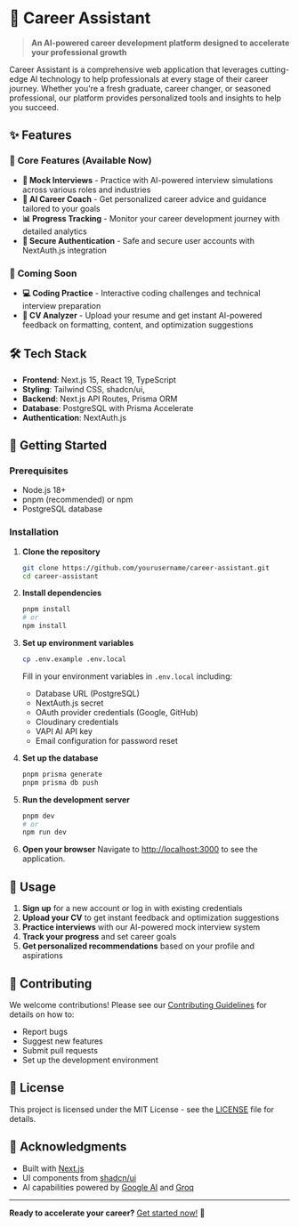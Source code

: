 # 🚀 Career Assistant

> **An AI-powered career development platform designed to accelerate your professional growth**

Career Assistant is a comprehensive web application that leverages cutting-edge AI technology to help professionals at every stage of their career journey. Whether you're a fresh graduate, career changer, or seasoned professional, our platform provides personalized tools and insights to help you succeed.

## ✨ Features

### 🎯 **Core Features (Available Now)**

- **🎤 Mock Interviews** - Practice with AI-powered interview simulations across various roles and industries
- **🤖 AI Career Coach** - Get personalized career advice and guidance tailored to your goals
- **📊 Progress Tracking** - Monitor your career development journey with detailed analytics
- **🔐 Secure Authentication** - Safe and secure user accounts with NextAuth.js integration

### 🚀 **Coming Soon**

- **💻 Coding Practice** - Interactive coding challenges and technical interview preparation
- **📄 CV Analyzer** - Upload your resume and get instant AI-powered feedback on formatting, content, and optimization suggestions

## 🛠️ Tech Stack

- **Frontend**: Next.js 15, React 19, TypeScript
- **Styling**: Tailwind CSS, shadcn/ui,
- **Backend**: Next.js API Routes, Prisma ORM
- **Database**: PostgreSQL with Prisma Accelerate
- **Authentication**: NextAuth.js

## 🚀 Getting Started

### Prerequisites

- Node.js 18+
- pnpm (recommended) or npm
- PostgreSQL database

### Installation

1. **Clone the repository**

   ```bash
   git clone https://github.com/yourusername/career-assistant.git
   cd career-assistant
   ```

2. **Install dependencies**

   ```bash
   pnpm install
   # or
   npm install
   ```

3. **Set up environment variables**

   ```bash
   cp .env.example .env.local
   ```

   Fill in your environment variables in `.env.local` including:

   - Database URL (PostgreSQL)
   - NextAuth.js secret
   - OAuth provider credentials (Google, GitHub)
   - Cloudinary credentials
   - VAPI AI API key
   - Email configuration for password reset

4. **Set up the database**

   ```bash
   pnpm prisma generate
   pnpm prisma db push
   ```

5. **Run the development server**

   ```bash
   pnpm dev
   # or
   npm run dev
   ```

6. **Open your browser**
   Navigate to [http://localhost:3000](http://localhost:3000) to see the application.

## 📖 Usage

1. **Sign up** for a new account or log in with existing credentials
2. **Upload your CV** to get instant feedback and optimization suggestions
3. **Practice interviews** with our AI-powered mock interview system
4. **Track your progress** and set career goals
5. **Get personalized recommendations** based on your profile and aspirations

## 🤝 Contributing

We welcome contributions! Please see our [Contributing Guidelines](CONTRIBUTING.md) for details on how to:

- Report bugs
- Suggest new features
- Submit pull requests
- Set up the development environment

## 📄 License

This project is licensed under the MIT License - see the [LICENSE](LICENSE) file for details.

## 🙏 Acknowledgments

- Built with [Next.js](https://nextjs.org/)
- UI components from [shadcn/ui](https://ui.shadcn.com/)
- AI capabilities powered by [Google AI](https://ai.google.dev/) and [Groq](https://groq.com/)

---

**Ready to accelerate your career?** [Get started now!](https://careerassistant.com) 🚀
